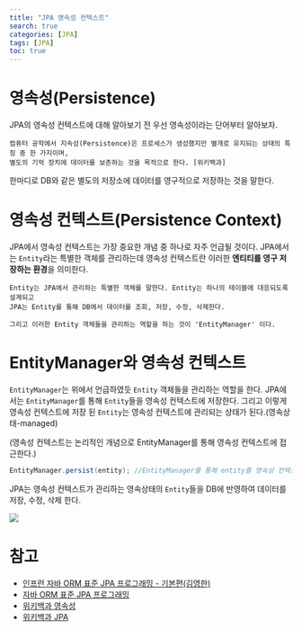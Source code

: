 ```yaml
---
title: "JPA 영속성 컨텍스트"
search: true
categories: [JPA]
tags: [JPA]
toc: true
---
```


# 영속성(Persistence)
JPA의 영속성 컨텍스트에 대해 알아보기 전 우선 영속성이라는 단어부터 알아보자.

```text
컴퓨터 공학에서 지속성(Persistence)은 프로세스가 생성했지만 별개로 유지되는 상태의 특징 중 한 가지이며,
별도의 기억 장치에 데이터를 보존하는 것을 목적으로 한다. [위키백과]
```
한마디로 DB와 같은 별도의 저장소에 데이터를 영구적으로 저장하는 것을 말한다.

# 영속성 컨텍스트(Persistence Context)
JPA에서 영속성 컨텍스트는 가장 중요한 개념 중 하나로 자주 언급될 것이다. JPA에서는 `Entity`라는 특별한 객체를 관리하는데
영속성 컨텍스트란 이러한 **엔티티를 영구 저장하는 환경**을 의미한다.

```text
Entity는 JPA에서 관리하는 특별한 객체를 말한다. Entity는 하나의 테이블에 대응되도록 설계되고
JPA는 Entity를 통해 DB에서 데이터를 조회, 저장, 수정, 삭제한다.

그리고 이러한 Entity 객체들을 관리하는 역할을 하는 것이 'EntityManager' 이다.
```

# EntityManager와 영속성 컨텍스트
`EntityManager`는 위에서 언급하였듯 `Entity` 객체들을 관리하는 역할을 한다. JPA에서는 `EntityManager`를 통해 `Entity`들을 영속성 컨텍스트에 저장한다.
그리고 이렇게 영속성 컨텍스트에 저장 된 `Entity`는 영속성 컨텍스트에 관리되는 상태가 된다.(영속상태-managed)

(영속성 컨텍스트는 논리적인 개념으로 EntityManager를 통해 영속성 컨텍스트에 접근한다.)
```java
EntityManager.persist(entity); //EntityManager를 통해 entity를 영속성 컨텍스트에 저장
```
JPA는 영속성 컨텍스트가 관리하는 영속상태의 `Entity`들을 DB에 반영하여 데이터를 저장, 수정, 삭제 한다.

![]({{site.url}}/assets/img/post/jpa/01/img01.PNG)

# 참고

- [인프런 자바 ORM 표준 JPA 프로그래밍 - 기본편(김영한)](https://www.inflearn.com/course/ORM-JPA-Basic/dashboard)
- [자바 ORM 표준 JPA 프로그래밍](http://www.kyobobook.co.kr/product/detailViewKor.laf?mallGb=KOR&ejkGb=KOR&barcode=9788960777330)
- [위키백과 영속성](https://ko.wikipedia.org/wiki/%EC%A7%80%EC%86%8D%EC%84%B1)
- [위키백과 JPA](https://ko.wikipedia.org/wiki/%EC%9E%90%EB%B0%94_%ED%8D%BC%EC%8B%9C%EC%8A%A4%ED%84%B4%EC%8A%A4_API)

